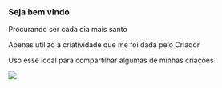 ### Seja bem vindo

Procurando ser cada dia mais santo

Apenas utilizo a criatividade que me foi dada pelo Criador

Uso esse local para compartilhar algumas de minhas criações


![](https://media1.tenor.com/m/2d5wOO3uXe8AAAAC/god-morgan.gif)
